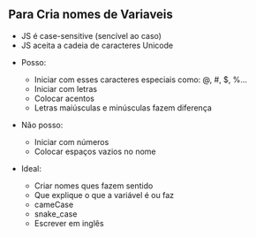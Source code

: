 ## Para Cria nomes de Variaveis
  
  * JS é case-sensitive (sencível ao caso)
  * JS aceita a cadeia de caracteres Unicode

  - Posso:
    * Iniciar com esses caracteres especiais como: @, #, $, %...
    * Iniciar com letras
    * Colocar acentos
    * Letras maiúsculas e minúsculas fazem diferença
  
  - Não posso:
    * Iniciar com números
    * Colocar espaços vazios no nome

  - Ideal:
    * Criar nomes ques fazem sentido
    * Que explique o que a variável é ou faz
    * cameCase
    * snake_case
    * Escrever em inglês